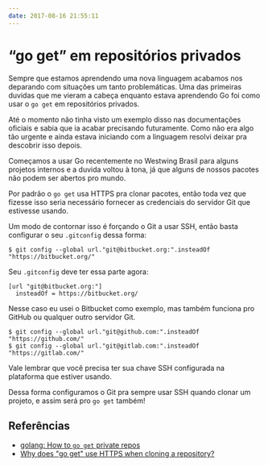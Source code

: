 ```yaml
---
date: 2017-08-16 21:55:11
---
```


# “go get” em repositórios privados

Sempre que estamos aprendendo uma nova linguagem acabamos nos deparando com situações um tanto problemáticas. Uma das primeiras duvidas que me vieram a cabeça enquanto estava aprendendo Go foi como usar o `go get` em repositórios privados.

Até o momento não tinha visto um exemplo disso nas documentações oficiais e sabia que ia acabar precisando futuramente. Como não era algo tão urgente e ainda estava iniciando com a linguagem resolvi deixar pra descobrir isso depois.

Começamos a usar Go recentemente no Westwing Brasil para alguns projetos internos e a duvida voltou à tona, já que alguns de nossos pacotes não podem ser abertos pro mundo.

Por padrão o `go get` usa HTTPS pra clonar pacotes, então toda vez que fizesse isso seria necessário fornecer as credenciais do servidor Git que estivesse usando.

Um modo de contornar isso é forçando o Git a usar SSH, então basta configurar o seu `.gitconfig` dessa forma:
```
$ git config --global url."git@bitbucket.org:".insteadOf "https://bitbucket.org/"
```

Seu `.gitconfig` deve ter essa parte agora:
```
[url "git@bitbucket.org:"]
  insteadOf = https://bitbucket.org/
```

Nesse caso eu usei o Bitbucket como exemplo, mas também funciona pro GitHub ou qualquer outro servidor Git.
```
$ git config --global url."git@github.com:".insteadOf "https://github.com/"
$ git config --global url."git@gitlab.com:".insteadOf "https://gitlab.com/"
```

Vale lembrar que você precisa ter sua chave SSH configurada na plataforma que estiver usando.

Dessa forma configuramos o Git pra sempre usar SSH quando clonar um projeto, e assim será pro `go get` também!

## Referências
  * [golang: How to `go get` private repos](https://michaelheap.com/golang-how-to-go-get-private-repos/)
  * [Why does "go get" use HTTPS when cloning a repository?](https://golang.org/doc/faq#git_https)
